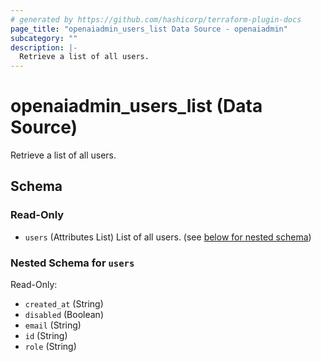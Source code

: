 ```yaml
---
# generated by https://github.com/hashicorp/terraform-plugin-docs
page_title: "openaiadmin_users_list Data Source - openaiadmin"
subcategory: ""
description: |-
  Retrieve a list of all users.
---
```


# openaiadmin_users_list (Data Source)

Retrieve a list of all users.



<!-- schema generated by tfplugindocs -->
## Schema

### Read-Only

- `users` (Attributes List) List of all users. (see [below for nested schema](#nestedatt--users))

<a id="nestedatt--users"></a>
### Nested Schema for `users`

Read-Only:

- `created_at` (String)
- `disabled` (Boolean)
- `email` (String)
- `id` (String)
- `role` (String)
